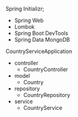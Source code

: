 Spring Initializr;
- Spring Web
- Lombok
- Spring Boot DevTools
- Spring Data MongoDB


CountryServiceApplication
- controller
  - CountryController
- model
  - Country
- repository
  - CountryRepository
- service
  - CountryService